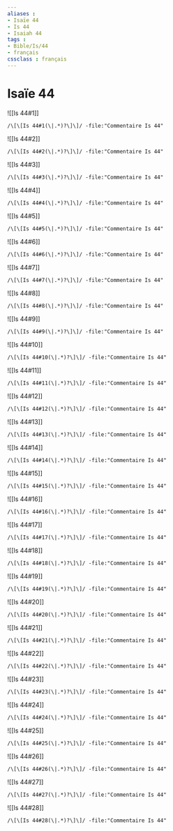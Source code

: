```yaml
---
aliases : 
- Isaïe 44
- Is 44
- Isaiah 44
tags : 
- Bible/Is/44
- français
cssclass : français
---
```


# Isaïe 44

![[Is 44#1]]

```query
/\[\[Is 44#1(\|.*)?\]\]/ -file:"Commentaire Is 44"
```

![[Is 44#2]]

```query
/\[\[Is 44#2(\|.*)?\]\]/ -file:"Commentaire Is 44"
```

![[Is 44#3]]

```query
/\[\[Is 44#3(\|.*)?\]\]/ -file:"Commentaire Is 44"
```

![[Is 44#4]]

```query
/\[\[Is 44#4(\|.*)?\]\]/ -file:"Commentaire Is 44"
```

![[Is 44#5]]

```query
/\[\[Is 44#5(\|.*)?\]\]/ -file:"Commentaire Is 44"
```

![[Is 44#6]]

```query
/\[\[Is 44#6(\|.*)?\]\]/ -file:"Commentaire Is 44"
```

![[Is 44#7]]

```query
/\[\[Is 44#7(\|.*)?\]\]/ -file:"Commentaire Is 44"
```

![[Is 44#8]]

```query
/\[\[Is 44#8(\|.*)?\]\]/ -file:"Commentaire Is 44"
```

![[Is 44#9]]

```query
/\[\[Is 44#9(\|.*)?\]\]/ -file:"Commentaire Is 44"
```

![[Is 44#10]]

```query
/\[\[Is 44#10(\|.*)?\]\]/ -file:"Commentaire Is 44"
```

![[Is 44#11]]

```query
/\[\[Is 44#11(\|.*)?\]\]/ -file:"Commentaire Is 44"
```

![[Is 44#12]]

```query
/\[\[Is 44#12(\|.*)?\]\]/ -file:"Commentaire Is 44"
```

![[Is 44#13]]

```query
/\[\[Is 44#13(\|.*)?\]\]/ -file:"Commentaire Is 44"
```

![[Is 44#14]]

```query
/\[\[Is 44#14(\|.*)?\]\]/ -file:"Commentaire Is 44"
```

![[Is 44#15]]

```query
/\[\[Is 44#15(\|.*)?\]\]/ -file:"Commentaire Is 44"
```

![[Is 44#16]]

```query
/\[\[Is 44#16(\|.*)?\]\]/ -file:"Commentaire Is 44"
```

![[Is 44#17]]

```query
/\[\[Is 44#17(\|.*)?\]\]/ -file:"Commentaire Is 44"
```

![[Is 44#18]]

```query
/\[\[Is 44#18(\|.*)?\]\]/ -file:"Commentaire Is 44"
```

![[Is 44#19]]

```query
/\[\[Is 44#19(\|.*)?\]\]/ -file:"Commentaire Is 44"
```

![[Is 44#20]]

```query
/\[\[Is 44#20(\|.*)?\]\]/ -file:"Commentaire Is 44"
```

![[Is 44#21]]

```query
/\[\[Is 44#21(\|.*)?\]\]/ -file:"Commentaire Is 44"
```

![[Is 44#22]]

```query
/\[\[Is 44#22(\|.*)?\]\]/ -file:"Commentaire Is 44"
```

![[Is 44#23]]

```query
/\[\[Is 44#23(\|.*)?\]\]/ -file:"Commentaire Is 44"
```

![[Is 44#24]]

```query
/\[\[Is 44#24(\|.*)?\]\]/ -file:"Commentaire Is 44"
```

![[Is 44#25]]

```query
/\[\[Is 44#25(\|.*)?\]\]/ -file:"Commentaire Is 44"
```

![[Is 44#26]]

```query
/\[\[Is 44#26(\|.*)?\]\]/ -file:"Commentaire Is 44"
```

![[Is 44#27]]

```query
/\[\[Is 44#27(\|.*)?\]\]/ -file:"Commentaire Is 44"
```

![[Is 44#28]]

```query
/\[\[Is 44#28(\|.*)?\]\]/ -file:"Commentaire Is 44"
```

